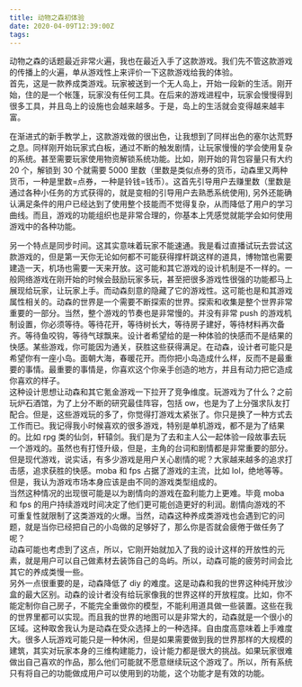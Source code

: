 ```yaml
---
title: 动物之森初体验
date: 2020-04-09T12:39:00Z
tags:
---
```


动物之森的话题最近非常火遍，我也在最近入手了这款游戏。我们先不管这款游戏的传播上的火遍，单从游戏性上来评价一下这款游戏给我的体验。<br />
首先，这是一款养成类游戏。玩家被送到一个无人岛上，开始一段新的生活。刚开始，住的是一个帐篷，玩家没有任何工具。在后来的游戏进程中，玩家会慢慢得到很多工具，并且岛上的设施也会越来越多。于是，岛上的生活就会变得越来越丰富。<br />

<!-- more -->

在渐进式的新手教学上，这款游戏做的很出色，让我想到了同样出色的塞尔达荒野之息。同样刚开始玩家式白板，通过不断的触发剧情，让玩家慢慢的学会使用复杂的系统。甚至需要玩家使用物资解锁系统功能。比如，刚开始的背包容量只有大约 20 个，解锁到 30 个就需要 5000 里数（里数是类似点券的货币，动森里又两种货币，一种是里数=点券，一种是铃钱=钱币）。这首先引导用户去赚里数（里数是通过各种小任务的方式获得的，就是变相的引导用户去熟悉系统使用), 另外还能确认满足条件的用户已经达到了使用整个技能而不觉得复杂，从而降低了用户的学习曲线。而且，游戏的功能组织也是非常合理的，你基本上凭感觉就能学会如何使用游戏中的各种功能。<br />

另一个特点是同步时间。这其实意味着玩家不能速通。我是看过直播试玩去尝试这款游戏的，但是第一天你无论如何都不可能获得撑杆跳这样的道具，博物馆也需要建造一天，机场也需要一天来开放。这可能和其它游戏的设计机制是不一样的。一般网络游戏在刚开始的时候会鼓励玩家多玩，甚至把很多游戏性很强的功能都马上展现给玩家，让玩家上手。而动森刻意的隐藏了它的游戏性。这可能也是和其游戏属性相关的。动森的世界是一个需要不断探索的世界。探索和收集是整个世界非常重要的一部分。当然，整个游戏的节奏也是非常慢的。并没有非常 push 的游戏机制设置，你必须等待。等待花开，等待树长大，等待房子建好，等待材料再次备齐。等待鱼咬钩，等待气球飘来。设计者希望给的是一种体验的快感而不是结果的快感。某些游戏，你可能因为通关，获胜这些获得满足。在动森，设计者可能只是希望你有一座小岛。面朝大海，春暖花开。而你把小岛造成什么样，反而不是最重要的事情。最重要的事情是，你喜欢这个你亲手创造的地方，并且有动力把它造成你喜欢的样子。<br />
这种设计思想让动森和其它氪金游戏一下拉开了竞争维度。玩游戏为了什么？之前玩炉石酒馆，为了上分不断的研究最佳阵容，包括 ow，也是为了上分强求队友打配合。但是，这些游戏玩的多了，你觉得打游戏太紧张了。你只是换了一种方式去工作而已。我记得我小时候喜欢的很多游戏，特别是单机游戏，都不是为了结果的。比如 rpg 类的仙剑，轩辕剑。我们是为了去和主人公一起体验一段故事去玩一个游戏的。虽然也有打怪升级，但是，主角的台词和剧情都是非常重要的部分。但是现代游戏，说实话，有多少游戏是用户关心剧情的呢？大家越来越多的追求打击感，追求获胜的快感。moba 和 fps 占据了游戏的主流，比如 lol，绝地等等。但是，我认为游戏市场本身应该是由不同的游戏类型组成的。<br />
当然这种情况的出现很可能是以为剧情向的游戏在盈利能力上更难。毕竟 moba 和 fps 的用户持续游戏时间决定了他们更可能创造更好的利润。剧情向游戏的不可重复性就限制了这类游戏的火爆。当然，动森这种养成类游戏也会遇到它的问题，就是当你已经把自己的小岛做的足够好了，那么你是否就会疲倦于做任务了呢？<br />
动森可能也考虑到了这点，所以，它刚开始就加入了我的设计这样的开放性的元素，就是用户可以自己做素材去装饰自己的岛屿。所以，动森可能的疲劳时间会比其它的养成类慢一些。<br />
另外一点很重要的是，动森降低了 diy 的难度。这是动森和我的世界这种纯开放沙盒的最大区别。动森的设计者没有给玩家像我的世界这样的开放程度。比如，你不能定制你自己房子，不能完全重做你的模型，不能利用道具做一些装置。这些在我的世界里都可以实现。而且我的世界的地图可以是非常大的，动森就是一个很小的区域。这种取舍我认为是动森在受众选择上的一种选择。自由度高意味着上手难度大。很多人玩游戏可能只是一种休闲，但是如果需要做到我的世界那样的大规模的建筑，其实对玩家本身的三维构建能力，设计能力都是很大的挑战。如果玩家很难做出自己喜欢的作品，那么他们可能就不愿意继续玩这个游戏了。所以，所有系统只有将自己的功能做成用户可以使用到的功能，这个功能才是有效的功能。
